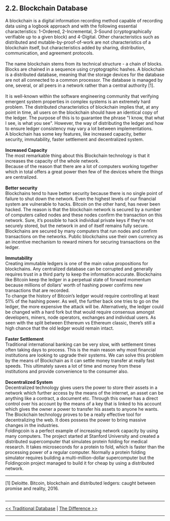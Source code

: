 ## 2.2. Blockchain Database 
A blockchain is a digital information recording method capable of recording data using a logbook approach and with the following essential characteristics: 1-Ordered, 2-Incremental, 3-Sound (cryptographically verifiable up to a given block) and 4-Digital. Other characteristics such as distributed and mutable-by-proof-of-work are not characteristics of a blockchain itself, but characteristics added by sharing, distribution, communication, and agreement protocols.<br><br>
The name blockchain stems from its technical structure - a chain of blocks. Blocks are chained in a sequence using cryptographic hashes. A blockchain is a distributed database, meaning that the storage devices for the database are not all connected to a common processor. The database is managed by one, several, or all peers in a network rather than a central authority [1].<br><br>
It is well-known within the software engineering community that verifying emergent system properties in complex systems is an extremely hard problem. The distributed characteristics of blockchain implies that, at any point in time, all users on the blockchain should have an identical copy of the ledger. The purpose of this is to guarantee the phrase "I know, that what I see, is what you see". However, the way of distributing the ledger and how to ensure ledger consistency may vary a lot between implementations.<br>
A blockchain has some key features, like increased capacity, better security, immutability, faster settlement and decentralized system.<br/><br/>
**Increased Capacity**<br/>
The most remarkable thing about this Blockchain technology is that it increases the capacity of the whole network. <br>
Because of the reason that there are a lot of computers working together which in total offers a great power then few of the devices where the things are centralized.<br/><br/>
**Better security**<br/>
Blockchains tend to have better security because there is no single point of failure to shut down the network. Even the highest levels of our financial system are vulnerable to hacks. Bitcoin on the other hand, has never been hacked. The reason is that the blockchain network is secured by a number of computers called nodes and these nodes confirm the transaction on this network. Sure, it’s possible to hack individual private keys if they’re not securely stored, but the network in and of itself remains fully secure.<br/>
Blockchains are secured by many computers that run nodes and confirm transactions on the networks. Public blockchains use their own currency as an incentive mechanism to reward miners for securing transactions on the ledger.<br/><br/>
**Immutability**<br/>
Creating immutable ledgers is one of the main value propositions for blockchains. Any centralized database can be corrupted and generally requires trust in a third party to keep the information accurate. Blockchains like Bitcoin keep the ledger in a perpetual state of forward momentum because millions of dollars’ worth of hashing power confirms new transactions that are recorded.<br/>
To change the history of Bitcoin’s ledger would require controlling at least 51% of the hashing power. As well, the further back one tries to go on the ledger, the more expensive the attack will be. Alternatively, the ledger could be changed with a hard fork but that would require consensus amongst developers, miners, node operators, exchanges and individual users. As seen with the split between Ethereum vs Ethereum classic, there’s still a high chance that the old ledger would remain intact.<br/><br/>
**Faster Settlement**<br/>
Traditional international banking can be very slow, with settlement times often taking days to process. This is the main reason why most financial institutions are looking to upgrade their systems. We can solve this problem by the means of Blockchain as it can settle money transfer at really fast speeds. This ultimately saves a lot of time and money from these institutions and provide convenience to the consumer also.<br/><br/>
**Decentralized System**<br/>
Decentralized technology gives users the power to store their assets in a network which further access by the means of the internet, an asset can be anything like a contract, a document etc. Through this owner has a direct control over his account by the means of a key that is linked to his account which gives the owner a power to transfer his assets to anyone he wants.<br/>
The Blockchain technology proves to be a really effective tool for decentralizing the web. It does possess the power to bring massive changes in the industries.<br/>
Foldingcoin is a perfect example of increasing network capacity by using many computers. The project started at Stanford University and created a distributed supercomputer that simulates protein folding for medical research. It takes microseconds for a protein to fold, which is faster than the processing power of a regular computer. Normally a protein folding simulator requires building a multi-million-dollar supercomputer but the Foldingcoin project managed to build it for cheap by using a distributed network.<br/>


---
[1] Deloitte. Bitcoin, blockchain and distributed ledgers: caught between promise and reality, 2016.<br><br>

***

[<< Traditional Database](2.1.Traditional_Database.md) | [The Difference >>](2.3.The_Difference.md)

***
